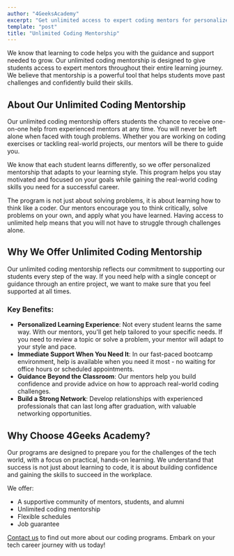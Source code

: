 ```yaml
---
author: "4GeeksAcademy"
excerpt: "Get unlimited access to expert coding mentors for personalized guidance throughout your learning journey and career development."
template: "post"
title: "Unlimited Coding Mentorship"
---
```


We know that learning to code helps you with the guidance and support needed to grow. Our unlimited coding mentorship is designed to give students access to expert mentors throughout their entire learning journey. We believe that mentorship is a powerful tool that helps students move past challenges and confidently build their skills.

## About Our Unlimited Coding Mentorship  

Our unlimited coding mentorship offers students the chance to receive one-on-one help from experienced mentors at any time. You will never be left alone when faced with tough problems. Whether you are working on coding exercises or tackling real-world projects, our mentors will be there to guide you.  

We know that each student learns differently, so we offer personalized mentorship that adapts to your learning style. This program helps you stay motivated and focused on your goals while gaining the real-world coding skills you need for a successful career.  

The program is not just about solving problems, it is about learning how to think like a coder. Our mentors encourage you to think critically, solve problems on your own, and apply what you have learned. Having access to unlimited help means that you will not have to struggle through challenges alone.  

## Why We Offer Unlimited Coding Mentorship  

Our unlimited coding mentorship reflects our commitment to supporting our students every step of the way. If you need help with a single concept or guidance through an entire project, we want to make sure that you feel supported at all times.  

### Key Benefits:  
- **Personalized Learning Experience**: Not every student learns the same way. With our mentors, you'll get help tailored to your specific needs. If you need to review a topic or solve a problem, your mentor will adapt to your style and pace.  
- **Immediate Support When You Need It**: In our fast-paced bootcamp environment, help is available when you need it most - no waiting for office hours or scheduled appointments.  
- **Guidance Beyond the Classroom**: Our mentors help you build confidence and provide advice on how to approach real-world coding challenges.  
- **Build a Strong Network**: Develop relationships with experienced professionals that can last long after graduation, with valuable networking opportunities.  

## Why Choose 4Geeks Academy?  

Our programs are designed to prepare you for the challenges of the tech world, with a focus on practical, hands-on learning. We understand that success is not just about learning to code, it is about building confidence and gaining the skills to succeed in the workplace.  

We offer:  
- A supportive community of mentors, students, and alumni  
- Unlimited coding mentorship  
- Flexible schedules  
- Job guarantee  

[Contact us](https://4geeksacademy.com/us/contact) to find out more about our coding programs. Embark on your tech career journey with us today!  